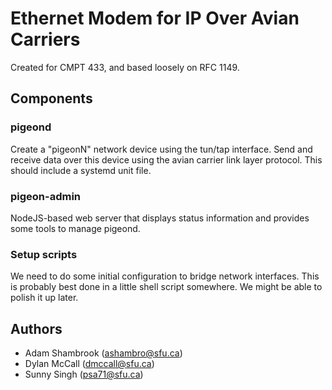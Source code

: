 # Ethernet Modem for IP Over Avian Carriers

Created for CMPT 433, and based loosely on RFC 1149.

## Components

### pigeond

Create a "pigeonN" network device using the tun/tap interface. Send and receive data over this device using the avian carrier link layer protocol. This should include a systemd unit file.

### pigeon-admin

NodeJS-based web server that displays status information and provides some tools to manage pigeond.

### Setup scripts

We need to do some initial configuration to bridge network interfaces. This is probably best done in a little shell script somewhere. We might be able to polish it up later.

## Authors

 * Adam Shambrook (ashambro@sfu.ca)
 * Dylan McCall (dmccall@sfu.ca)
 * Sunny Singh (psa71@sfu.ca)
